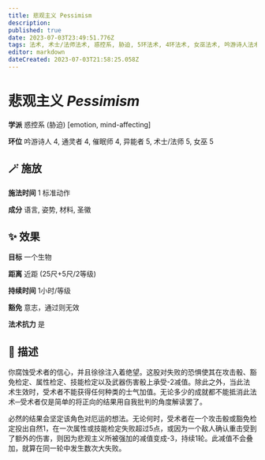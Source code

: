 ```yaml
---
title: 悲观主义 Pessimism
description: 
published: true
date: 2023-07-03T23:49:51.776Z
tags: 法术, 术士/法师法术, 惑控系, 胁迫, 5环法术, 4环法术, 女巫法术, 吟游诗人法术, 异能者法术, 催眠师法术, 通灵者法术, emotion, mind-affecting
editor: markdown
dateCreated: 2023-07-03T21:58:25.058Z
---
```


# **悲观主义** *Pessimism*

**学派** 惑控系 (胁迫) \[emotion, mind-affecting\] 

**环位** 吟游诗人 4, 通灵者 4, 催眠师 4, 异能者 5, 术士/法师 5, 女巫 5

## 🪄 施放

**施法时间** 1 标准动作

**成分** 语言, 姿势, 材料, 圣徽

## ✨ 效果 

**目标** 一个生物 

**距离** 近距 (25尺+5尺/2等级)  

**持续时间** 1小时/等级 

**豁免** 意志，通过则无效

**法术抗力** 是

## 📖 描述

你腐蚀受术者的信心，并且徐徐注入着绝望。这股对失败的恐惧使其在攻击骰、豁免检定、属性检定、技能检定以及武器伤害骰上承受-2减值。除此之外，当此法术生效时，受术者不能获得任何种类的士气加值。无论多少的成就都不能抵消此法术─受术者仅是简单的将正向的结果用自我批判的角度解读罢了。

必然的结果会坚定该角色对厄运的想法。无论何时，受术者在一个攻击骰或豁免检定投出自然1，在一次属性或技能检定失败超过5点，或因为一个敌人确认重击受到了额外的伤害，则因为悲观主义所被强加的减值变成-3，持续1轮。此减值不会叠加，就算在同一轮中发生数次大失败。
    